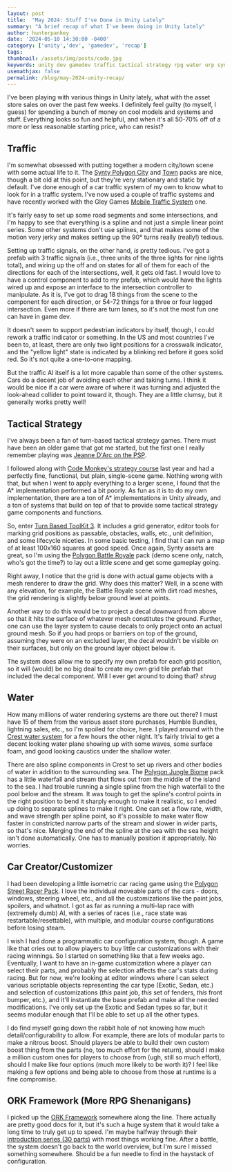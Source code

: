```yaml
---
layout: post
title:  "May 2024: Stuff I've Done in Unity Lately"
summary: "A brief recap of what I've been doing in Unity lately"
author: hunterpankey
date: '2024-05-10 14:30:00 -0400'
category: ['unity','dev', 'gamedev', 'recap']
tags: 
thumbnail: /assets/img/posts/code.jpg
keywords: unity dev gamedev traffic tactical strategy rpg water urp synty
usemathjax: false
permalink: /blog/may-2024-unity-recap/
---
```

I've been playing with various things in Unity lately, what with the asset store sales on over the past few weeks. I definitely feel guilty (to myself, I guess) for spending a bunch of money on cool models and systems and stuff. Everything looks so fun and helpful, and when it's all 50-70% off of a more or less reasonable starting price, who can resist?

## Traffic
I'm somewhat obsessed with putting together a modern city/town scene with some actual life to it. The [Synty Polygon City][synty-polygon-city] and [Town][synty-polygon-town] packs are nice, though a bit old at this point, but they're very stationary and static by default. I've done enough of a car traffic system of my own to know what to look for in a traffic system. I've now used a couple of traffic systems and have recently worked with the Gley Games [Mobile Traffic System][gley-games-traffic] one.

It's fairly easy to set up some road segments and some intersections, and I'm happy to see that everything is a spline and not just a simple linear point series. Some other systems don't use splines, and that makes some of the motion very jerky and makes setting up the 90&deg; turns really (really!) tedious.

Setting up traffic signals, on the other hand, _is_ pretty tedious. I've got a prefab with 3 traffic signals (i.e., three units of the three lights for nine lights total), and wiring up the off and on states for all of them for each of the directions for each of the intersections, well, it gets old fast. I would love to have a control component to add to my prefab, which would have the lights wired up and expose an interface to the intersection controller to manipulate. As it is, I've got to drag 18 things from the scene to the component for each direction, or 54-72 things for a three or four legged intersection. Even more if there are turn lanes, so it's not the most fun one can have in game dev.

It doesn't seem to support pedestrian indicators by itself, though, I could rework a traffic indicator or something. In the US and most countries I've been to, at least, there are only two light positions for a crosswalk indicator, and the "yellow light" state is indicated by a blinking red before it goes solid red. So it's not quite a one-to-one mapping.

But the traffic AI itself is a lot more capable than some of the other systems. Cars do a decent job of avoiding each other and taking turns. I think it would be nice if a car were aware of where it was turning and adjusted the look-ahead collider to point toward it, though. They are a little clumsy, but it generally works pretty well!

## Tactical Strategy
I've always been a fan of turn-based tactical strategy games. There must have been an older game that got me started, but the first one I really remember playing was [Jeanne D'Arc on the PSP][jeanne-darc-psp].

I followed along with [Code Monkey's strategy course][codemonkey-strategy-course] last year and had a perfectly fine, functional, but plain, single-scene game. Nothing wrong with that, but when I went to apply everything to a larger scene, I found that the A* implementation performed a bit poorly. As fun as it is to do my own implementation, there are a ton of A* implementations in Unity already, and a ton of systems that build on top of that to provide some tactical strategy game components and functions.

So, enter [Turn Based ToolKit 3][tbtk]. It includes a grid generator, editor tools for marking grid positions as passable, obstacles, walls, etc., unit definition, and some lifecycle niceties. In some basic testing, I find that I can run a map of at least 100x160 squares at good speed. Once again, Synty assets are great, so I'm using the [Polygon Battle Royale][synty-polygon-battle-royale] pack (demo scene only, natch, who's got the time?) to lay out a little scene and get some gameplay going.

Right away, I notice that the grid is done with actual game objects with a mesh renderer to draw the grid. Why does this matter? Well, in a scene with any elevation, for example, the Battle Royale scene with dirt road meshes, the grid rendering is slightly below ground level at points. 

Another way to do this would be to project a decal downward from above so that it hits the surface of whatever mesh constitutes the ground. Further, one can use the layer system to cause decals to only project onto an actual ground mesh. So if you had props or barriers on top of the ground, assuming they were on an excluded layer, the decal wouldn't be visible on their surfaces, but only on the ground layer object below it.

The system does allow me to specify my own prefab for each grid position, so it will (would) be no big deal to create my own grid tile prefab that included the decal component. Will I ever get around to doing that? *shrug*

## Water
How many millions of water rendering systems are there out there? I must have 15 of them from the various asset store purchases, Humble Bundles, lightning sales, etc., so I'm spoiled for choice, here. I played around with the [Crest water system][crest] for a few hours the other night. It's fairly trivial to get a decent looking water plane showing up with some waves, some surface foam, and good looking caustics under the shallow water.

There are also spline components in Crest to set up rivers and other bodies of water in addition to the surrounding sea. The [Polygon Jungle Biome][synty-polygon-biome-jungle] pack has a little waterfall and stream that flows out from the middle of the island to the sea. I had trouble running a single spline from the high waterfall to the pool below and the stream. It was tough to get the spline's control points in the right position to bend it sharply enough to make it realistic, so I ended up doing to separate splines to make it right. One can set a flow rate, width, and wave strength per spline point, so it's possible to make water flow faster in constricted narrow parts of the stream and slower in wider parts, so that's nice. Merging the end of the spline at the sea with the sea height isn't done automatically. One has to manually position it appropriately. No worries.

## Car Creator/Customizer
I had been developing a little isometric car racing game using the [Polygon Street Racer Pack][synty-polygon-street-racer]. I love the individual moveable parts of the cars - doors, windows, steering wheel, etc., and all the customizations like the paint jobs, spoilers, and whatnot. I got as far as running a multi-lap race with (extremely dumb) AI, with a series of races (i.e., race state was restartable/resettable), with multiple, and modular course configurations before losing steam.

I wish I had done a programmatic car configuration system, though. A game like that cries out to allow players to buy little car customizations with their racing winnings. So I started on something like that a few weeks ago. Eventually, I want to have an in-game customization where a player can select their parts, and probably the selection affects the car's stats during racing. But for now, we're looking at editor windows where I can select various scriptable objects representing the car type (Exotic, Sedan, etc.) and selection of customizations (_this_ paint job, _this_ set of fenders, _this_ front bumper, etc.), and it'll instantiate the base prefab and make all the needed modifications. I've only set up the Exotic and Sedan types so far, but it seems modular enough that I'll be able to set up all the other types.

I do find myself going down the rabbit hole of not knowing how much detail/configurability to allow. For example, there are lots of modular parts to make a nitrous boost. Should players be able to build their own custom boost thing from the parts (no, too much effort for the return), should I make a million custom ones for players to choose from (ugh, still so much effort), should I make like four options (much more likely to be worth it)? I feel like making a few options and being able to choose from those at runtime is a fine compromise.

## ORK Framework (More RPG Shenanigans)
I picked up the [ORK Framework][ork] somewhere along the line. There actually are pretty good docs for it, but it's such a huge system that it would take a long time to truly get up to speed. I'm maybe halfway through their [introduction series (30 parts)][ork-3d-tutorial] with most things working fine. After a battle, the system doesn't go back to the world overview, but I'm sure I missed something somewhere. Should be a fun needle to find in the haystack of configuration.

[synty]: https://syntystore.com
[gley-games-traffic]: https://assetstore.unity.com/packages/tools/behavior-ai/mobile-traffic-system-v2-0-277301
[synty-polygon-city]: https://syntystore.com/products/polygon-city-pack
[synty-polygon-town]: https://syntystore.com/products/polygon-town-pack
[tbtk]: https://assetstore.unity.com/packages/tools/game-toolkits/turn-based-toolkit-3-tbtk-3-138465
[codemonkey-strategy-course]: https://www.gamedev.tv/p/unity-turn-based-strategy?coupon_code=CODE-MONKEYS
[synty-polygon-battle-royale]: https://syntystore.com/products/polygon-battle-royale-pack
[jeanne-darc-psp]: https://strategywiki.org/wiki/Jeanne_d%27Arc
[crest]: https://assetstore.unity.com/packages/tools/particles-effects/crest-water-system-urp-ocean-rivers-lakes-141674
[synty-polygon-biome-jungle]: https://syntystore.com/products/polygon-tropical-jungle-nature-biome
[synty-polygon-street-racer]: https://syntystore.com/products/polygon-street-racer
[ork]: https://orkframework.com/
[ork-3d-tutorial]: https://orkframework.com/guide/tutorials/3d-rpg-quickstart/start-3d-rpg-quickstart/